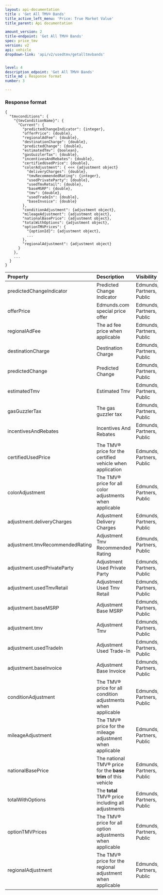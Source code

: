 ```yaml
---
layout: api-documentation
title : 'Get All TMV® Bands'
title_active_left_menu: 'Price: True Market Value'
title_parent: Api documentation

amount_version: 2
title-endpoint: 'Get All TMV® Bands'
spec: price_tmv
version: v2
api: vehicle
dropdown-link: 'api/v2/usedtmv/getalltmvbands'


level: 4
description_edpoint: 'Get All TMV® Bands'
title_md : Response format
number: 3

---
```


### Response format

    {
      "tmvconditions": {
        "{tmvConditionName}": {
          "Current": {
            "predictedChangeIndicator": {integer},
            "offerPrice": {double},
            "regionalAdFee": {double},
            "destinationCharge": {double},
            "predictedChange": {double},
            "estimatedTmv": {boolean},
            "gasGuzzlerTax": {double},
            "incentivesAndRebates": {double},
            "certifiedUsedPrice": {double},
            "colorAdjustment": { <<< {adjustment object}
              "deliveryCharges": {double},
              "tmvRecommendedRating": {integer},
              "usedPrivateParty": {double},
              "usedTmvRetail": {double},
              "baseMSRP": {double},
              "tmv": {double},
              "usedTradeIn": {double},
              "baseInvoice": {double}
            },
            "conditionAdjustment": {adjustment object},
            "mileageAdjustment": {adjustment object},
            "nationalBasePrice": {adjustment object},
            "totalWithOptions": {adjustment object},
            "optionTMVPrices": {
              "{optionId}": {adjustment object},
              ...
            },
            "regionalAdjustment": {adjustment object}
          }
        },
        ...
      }
    }

| Property              | Description                                                             | Visibility                |
|:--------------------------------|:--------------------------------------------------------------|:------------------------- |
| predictedChangeIndicator        | Predicted Change Indicator                                    | Edmunds, Partners, Public |
| offerPrice                      | Edmunds.com special price offer                               | Edmunds, Partners, Public |
| regionalAdFee                   | The ad fee price when applicable                              | Edmunds, Partners, Public |
| destinationCharge               | Destination Charge                                            | Edmunds, Partners, Public |
| predictedChange                 | Predicted Change                                              | Edmunds, Partners, Public |
| estimatedTmv                    | Estimated Tmv                                                 | Edmunds, Partners, Public |
| gasGuzzlerTax                   | The gas guzzler tax                                           | Edmunds, Partners, Public |
| incentivesAndRebates            | Incentives And Rebates                                        | Edmunds, Partners, Public |
| certifiedUsedPrice              | The TMV® price for the certified vehicle when application     | Edmunds, Partners, Public |
| colorAdjustment                 | The TMV® price for all color adjustments when applicable      | Edmunds, Partners, Public |
| adjustment.deliveryCharges      | Adjustment Delivery Charges                                   | Edmunds, Partners, Public |
| adjustment.tmvRecommendedRating | Adjustment Tmv Recommended Rating                             | Edmunds, Partners, Public |
| adjustment.usedPrivateParty     | Adjustment Used Private Party                                 | Edmunds, Partners, Public |
| adjustment.usedTmvRetail        | Adjustment Used Tmv Retail                                    | Edmunds, Partners, Public |
| adjustment.baseMSRP             | Adjustment Base MSRP                                          | Edmunds, Partners, Public |
| adjustment.tmv                  | Adjustment Tmv                                                | Edmunds, Partners, Public |
| adjustment.usedTradeIn          | Adjustment Used Trade-In                                      | Edmunds, Partners, Public |
| adjustment.baseInvoice          | Adjustment Base Invoice                                       | Edmunds, Partners, Public |
| conditionAdjustment             | The TMV® price for all condition adjustments when applicable  | Edmunds, Partners, Public |
| mileageAdjustment               | The TMV® price for the mileage adjustment when applicable     | Edmunds, Partners, Public |
| nationalBasePrice               | The national TMV® price for the **base trim** of this vehicle | Edmunds, Partners, Public |
| totalWithOptions                | The **total** TMV® price including all adjustments            | Edmunds, Partners, Public |
| optionTMVPrices                 | The TMV® price for all option adjustments when applicable     | Edmunds, Partners, Public |
| regionalAdjustment              | The TMV® price for the regional adjustment when applicable    | Edmunds, Partners, Public |
